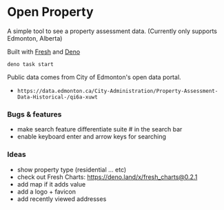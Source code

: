 # Open Property

A simple tool to see a property assessment data. (Currently only supports
Edmonton, Alberta)

Built with [Fresh](https://fresh.deno.dev/) and [Deno](https://deno.land/)

```
deno task start
```

Public data comes from City of Edmonton's open data portal.

- `https://data.edmonton.ca/City-Administration/Property-Assessment-Data-Historical-/qi6a-xuwt`

### Bugs & features

- make search feature differentiate suite # in the search bar
- enable keyboard enter and arrow keys for searching

### Ideas

- show property type (residential ... etc)
- check out Fresh Charts: https://deno.land/x/fresh_charts@0.2.1
- add map if it adds value
- add a logo + favicon
- add recently viewed addresses
